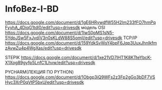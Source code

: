 # InfoBez-I-BD
https://docs.google.com/document/d/1gE6HRywdfW55H2lm233fFO7hmPqFyyhA_4DiqG1tdl0/edit?usp=drivesdk
модель OSI
https://docs.google.com/document/d/1lwS0pMS1sN5-5YdpJSw5FxJvdiV3n0sKLdW88S5omjI/edit?usp=drivesdk
TCP/IP
https://docs.google.com/document/d/159YdkSvWsY4bpF6Jqp3UuxJhnlkfmzAvwZu4p4WgXas/edit?usp=drivesdk

STEPIK
https://docs.google.com/document/d/1xe21VD7lHT1K8KTteYbcK-X1Xog89gyfp5LnfC1Lhvw/edit?usp=drivesdk


PYCHARM(ЛЕКЦИЯ ПО PYTHON)
https://docs.google.com/document/d/1Obgp3iQ9WFs2z3Fp2gGo3bDF7VSHyc3XrP0qVtP5bxU/edit?usp=drivesdk